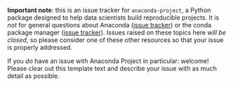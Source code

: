 **Important note**: this is an issue tracker for `anaconda-project`,
a Python package designed to help data scientists build reproducible
projects. It is _not_ for general questions about Anaconda
([issue tracker](https://github.com/ContinuumIO/anaconda-issues/issues)) 
or the conda package manager
([issue tracker](https://github.com/conda/conda/issues)). Issues raised
on these topics here _will be closed_, so please consider one of these
other resources so that your issue is properly addressed.

If you _do_ have an issue with Anaconda Project in particular:
welcome! Please clear out this template text and describe your 
issue with as much detail as possible.
